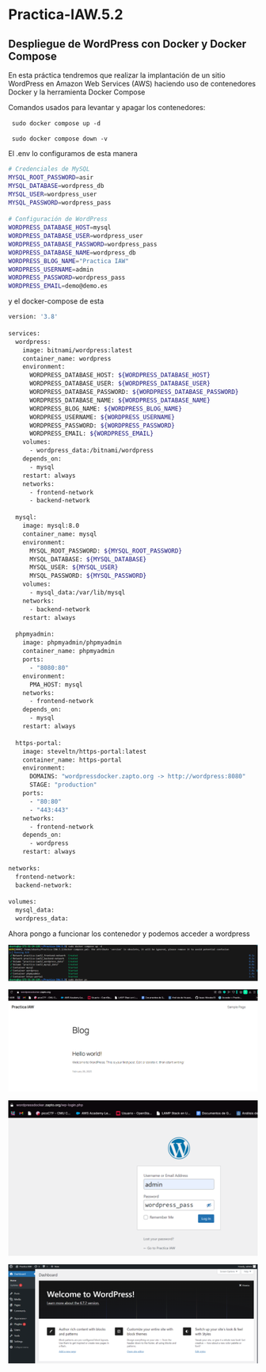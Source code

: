 # Practica-IAW.5.2
## Despliegue de WordPress con Docker y Docker Compose

En esta práctica tendremos que realizar la implantación de un sitio WordPress en Amazon Web Services (AWS) haciendo uso de contenedores Docker y la herramienta Docker Compose

Comandos usados para levantar y apagar los contenedores:

` sudo docker compose up -d` 

` sudo docker compose down -v`

El .env lo configuramos de esta manera

``` bash
# Credenciales de MySQL
MYSQL_ROOT_PASSWORD=asir
MYSQL_DATABASE=wordpress_db
MYSQL_USER=wordpress_user
MYSQL_PASSWORD=wordpress_pass

# Configuración de WordPress
WORDPRESS_DATABASE_HOST=mysql
WORDPRESS_DATABASE_USER=wordpress_user
WORDPRESS_DATABASE_PASSWORD=wordpress_pass
WORDPRESS_DATABASE_NAME=wordpress_db
WORDPRESS_BLOG_NAME="Practica IAW"
WORDPRESS_USERNAME=admin
WORDPRESS_PASSWORD=wordpress_pass
WORDPRESS_EMAIL=demo@demo.es
``` 


y el docker-compose de esta


``` bash
version: '3.8'

services:
  wordpress:
    image: bitnami/wordpress:latest
    container_name: wordpress
    environment:
      WORDPRESS_DATABASE_HOST: ${WORDPRESS_DATABASE_HOST}
      WORDPRESS_DATABASE_USER: ${WORDPRESS_DATABASE_USER}
      WORDPRESS_DATABASE_PASSWORD: ${WORDPRESS_DATABASE_PASSWORD}
      WORDPRESS_DATABASE_NAME: ${WORDPRESS_DATABASE_NAME}
      WORDPRESS_BLOG_NAME: ${WORDPRESS_BLOG_NAME}
      WORDPRESS_USERNAME: ${WORDPRESS_USERNAME}
      WORDPRESS_PASSWORD: ${WORDPRESS_PASSWORD}
      WORDPRESS_EMAIL: ${WORDPRESS_EMAIL}
    volumes:
      - wordpress_data:/bitnami/wordpress
    depends_on:
      - mysql
    restart: always
    networks:
      - frontend-network
      - backend-network

  mysql:
    image: mysql:8.0
    container_name: mysql
    environment:
      MYSQL_ROOT_PASSWORD: ${MYSQL_ROOT_PASSWORD}
      MYSQL_DATABASE: ${MYSQL_DATABASE}
      MYSQL_USER: ${MYSQL_USER}
      MYSQL_PASSWORD: ${MYSQL_PASSWORD}
    volumes:
      - mysql_data:/var/lib/mysql
    networks:
      - backend-network
    restart: always

  phpmyadmin:
    image: phpmyadmin/phpmyadmin
    container_name: phpmyadmin
    ports:
      - "8080:80"
    environment:
      PMA_HOST: mysql
    networks:
      - frontend-network
    depends_on:
      - mysql
    restart: always

  https-portal:
    image: steveltn/https-portal:latest
    container_name: https-portal
    environment:
      DOMAINS: "wordpressdocker.zapto.org -> http://wordpress:8080"
      STAGE: "production"
    ports:
      - "80:80"
      - "443:443"
    networks:
      - frontend-network
    depends_on:
      - wordpress
    restart: always

networks:
  frontend-network:
  backend-network:

volumes:
  mysql_data:
  wordpress_data:
``` 

Ahora pongo a funcionar los contenedor y podemos acceder a wordpress

![](imagenes/Ejecucion_script.png)

![](imagenes/Acceso_wordpress.png)

![](imagenes/Acceso_a_wp.png)

![](imagenes/wpadmin.png)